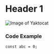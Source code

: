 # Header 1 

![Image of Yaktocat](https://octodex.github.com/images/yaktocat.png)

### Code Example 
```
const abc = 0;
```
